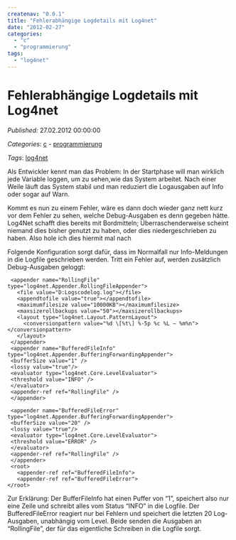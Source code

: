 ```yaml
---
createnav: "0.0.1"
title: "Fehlerabhängige Logdetails mit Log4net"
date: "2012-02-27"
categories: 
  - "c"
  - "programmierung"
tags: 
  - "log4net"
---
```

# Fehlerabhängige Logdetails mit Log4net
_Published:_ 27.02.2012 00:00:00

_Categories_: [c](//de/categories#c) - [programmierung](//de/categories#programmierung)

_Tags_: [log4net](//de/tags#log4net)


Als Entwickler kennt man das Problem: In der Startphase will man wirklich jede Variable loggen, um zu sehen,wie das System arbeitet. Nach einer Weile läuft das System stabil und man reduziert die Logausgaben auf Info oder sogar auf Warn.

Kommt es nun zu einem Fehler, wäre es dann doch wieder ganz nett kurz vor dem Fehler zu sehen, welche Debug-Ausgaben es denn gegeben hätte. Log4Net schafft dies bereits mit Bordmitteln; Überraschenderweise scheint niemand dies bisher genutzt zu haben, oder dies niedergeschrieben zu haben. Also hole ich dies hiermit mal nach 

Folgende Konfiguration sorgt dafür, dass im Normalfall nur Info-Meldungen in die Logfile geschrieben werden. Tritt ein Fehler auf, werden zusätzlich Debug-Ausgaben geloggt:
```
 <appender name="RollingFile" type="log4net.Appender.RollingFileAppender"> 
   <file value="D:Logscodelog.log"></file> 
   <appendtofile value="true"></appendtofile> 
   <maximumfilesize value="10000KB"></maximumfilesize> 
   <maxsizerollbackups value="50"></maxsizerollbackups> 
   <layout type="log4net.Layout.PatternLayout"> 
     <conversionpattern value="%d \[%t\] %-5p %c %L – %m%n"></conversionpattern> 
   </layout> 
 </appender> 
 <appender name="BufferedFileInfo" type="log4net.Appender.BufferingForwardingAppender">
 <bufferSize value="1" />
 <lossy value="true"/>
 <evaluator type="log4net.Core.LevelEvaluator">
 <threshold value="INFO" />
 </evaluator>
 <appender-ref ref="RollingFile" />
 </appender>
 
 <appender name="BufferedFileError" type="log4net.Appender.BufferingForwardingAppender">
 <bufferSize value="20" />
 <lossy value="true"/>
 <evaluator type="log4net.Core.LevelEvaluator">
 <threshold value="ERROR" />
 </evaluator>
 <appender-ref ref="RollingFile" />
 </appender>
 <root> 
   <appender-ref ref="BufferedFileInfo"> 
   <appender-ref ref="BufferedFileError"> 
</root> 
```
Zur Erklärung: Der BufferFileInfo hat einen Puffer von “1”, speichert also nur eine Zeile und schreibt alles vom Status “INFO” in die Logfile. Der BufferedFileError reagiert nur bei Fehlern und speichert die letzten 20 Log-Ausgaben, unabhängig vom Level. Beide senden die Ausgaben an “RollingFile”, der für das eigentliche Schreiben in die Logfile sorgt.
